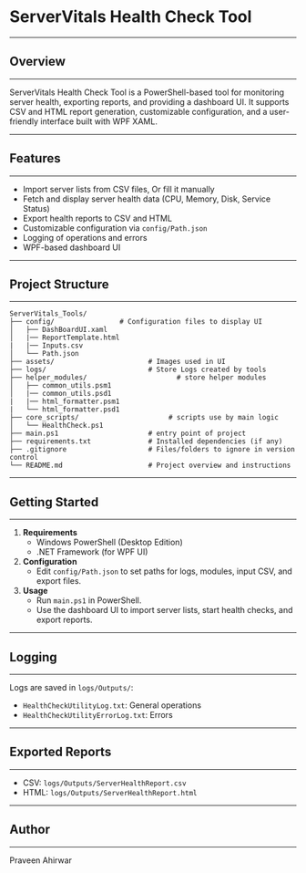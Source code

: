 # ServerVitals Health Check Tool
---------------------------------------------------------------------------------------------------------------------------------------
## Overview
---------------------------------------------------------------------------------------------------------------------------------------
ServerVitals Health Check Tool is a PowerShell-based tool for monitoring server health, exporting reports, and providing a dashboard UI. It supports CSV and HTML report generation, customizable configuration, and a user-friendly interface built with WPF XAML.

---------------------------------------------------------------------------------------------------------------------------------------
## Features
---------------------------------------------------------------------------------------------------------------------------------------
- Import server lists from CSV files, Or fill it manually
- Fetch and display server health data (CPU, Memory, Disk, Service Status)
- Export health reports to CSV and HTML
- Customizable configuration via `config/Path.json`
- Logging of operations and errors
- WPF-based dashboard UI

---------------------------------------------------------------------------------------------------------------------------------------
## Project Structure
---------------------------------------------------------------------------------------------------------------------------------------
```
ServerVitals_Tools/
├── config/                # Configuration files to display UI
│   ├── DashBoardUI.xaml
│   |── ReportTemplate.html
|   |── Inputs.csv
│   └── Path.json
├── assets/                       # Images used in UI
├── logs/                         # Store Logs created by tools
├── helper_modules/                      # store helper modules 
│   ├── common_utils.psm1
│   |── common_utils.psd1
|   |── html_formatter.psm1
|   └── html_formatter.psd1
├── core_scripts/                      # scripts use by main logic
│   └── HealthCheck.ps1
├── main.ps1                      # entry point of project
├── requirements.txt              # Installed dependencies (if any)
├── .gitignore                    # Files/folders to ignore in version control
└── README.md                     # Project overview and instructions
```
---------------------------------------------------------------------------------------------------------------------------------------
## Getting Started
---------------------------------------------------------------------------------------------------------------------------------------
1. **Requirements**
   - Windows PowerShell (Desktop Edition)
   - .NET Framework (for WPF UI)
2. **Configuration**
   - Edit `config/Path.json` to set paths for logs, modules, input CSV, and export files.
3. **Usage**
   - Run `main.ps1` in PowerShell.
   - Use the dashboard UI to import server lists, start health checks, and export reports.

---------------------------------------------------------------------------------------------------------------------------------------
## Logging
---------------------------------------------------------------------------------------------------------------------------------------
Logs are saved in `logs/Outputs/`:
- `HealthCheckUtilityLog.txt`: General operations
- `HealthCheckUtilityErrorLog.txt`: Errors

---------------------------------------------------------------------------------------------------------------------------------------
## Exported Reports
---------------------------------------------------------------------------------------------------------------------------------------
- CSV: `logs/Outputs/ServerHealthReport.csv`
- HTML: `logs/Outputs/ServerHealthReport.html`

---------------------------------------------------------------------------------------------------------------------------------------
## Author
---------------------------------------------------------------------------------------------------------------------------------------
Praveen Ahirwar